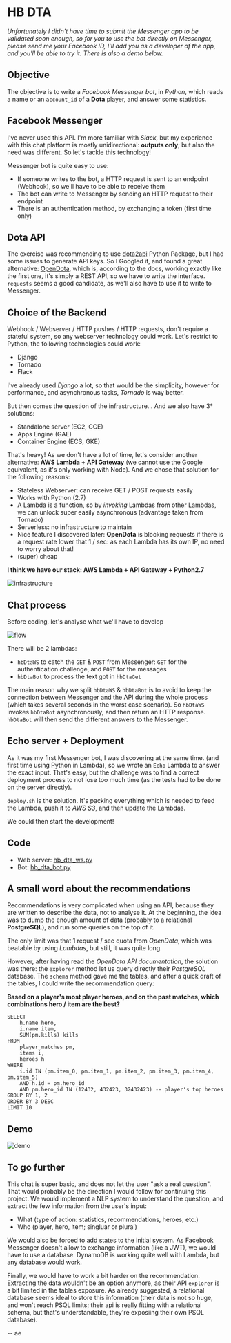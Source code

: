 # HB DTA

*Unfortunately I didn't have time to submit the Messenger app to be validated soon enough, so for you to use the bot directly on Messenger, please send me your Facebook ID, I'll add you as a developer of the app, and you'll be able to try it. There is also a demo below.*

## Objective

The objective is to write a *Facebook Messenger bot*, in *Python*, which reads a name or an `account_id` of a **Dota** player, and answer some statistics.

## Facebook Messenger

I've never used this API. I'm more familiar with *Slack*, but my experience with this chat platform is mostly unidirectional: **outputs only**; but also the need was different. So let's tackle this technology!

Messenger bot is quite easy to use:
- If someone writes to the bot, a HTTP request is sent to an endpoint (Webhook), so we'll have to be able to receive them
- The bot can write to Messenger by sending an HTTP request to their endpoint
- There is an authentication method, by exchanging a token (first time only)

## Dota API

The exercise was recommending to use [dota2api](http://dota2api.readthedocs.io/en/latest/index.html) Python Package, but I had some issues to generate API keys. So I Googled it, and found a great alternative: [OpenDota](https://docs.opendota.com/), which is, according to the docs, working exactly like the first one, it's simply a REST API, so we have to write the interface. `requests` seems a good candidate, as we'll also have to use it to write to Messenger.

## Choice of the Backend

Webhook / Webserver / HTTP pushes / HTTP requests, don't require a stateful system, so any webserver technology could work. Let's restrict to Python, the following technologies could work:

- Django
- Tornado
- Flack

I've already used *Django* a lot, so that would be the simplicity, however for performance, and asynchronous tasks, *Tornado* is way better.

But then comes the question of the infrastructure... And we also have 3* solutions:

- Standalone server (EC2, GCE)
- Apps Engine (GAE)
- Container Engine (ECS, GKE)

That's heavy! As we don't have a lot of time, let's consider another alternative: **AWS Lambda + API Gateway** (we cannot use the Google equivalent, as it's only working with Node). And we chose that solution for the following reasons:

- Stateless Webserver: can receive GET / POST requests easily
- Works with Python (2.7)
- A Lambda is a function, so by *invoking* Lambdas from other Lambdas, we can unlock super easily asynchronous (advantage taken from Tornado)
- Serverless: no infrastructure to maintain
- Nice feature I discovered later: **OpenDota** is blocking requests if there is a request rate lower that 1 / sec: as each Lambda has its own IP, no need to worry about that!
- (super) cheap

**I think we have our stack: AWS Lambda + API Gateway + Python2.7**

![infrastructure](https://www.dropbox.com/s/hty9db1vhmm1wm4/infrastructure.jpg?dl=1)

## Chat process

Before coding, let's analyse what we'll have to develop

![flow](https://www.dropbox.com/s/iypbrdn87o7jszj/Screenshot%202017-03-27%2015.20.37.png?dl=1)

There will be 2 lambdas:

- `hbDtaWS` to catch the `GET` & `POST` from Messenger: `GET` for the authentication challenge, and `POST` for the messages
- `hbDtaBot` to process the text got in `hbDtaGet`

The main reason why we split `hbDtaWS` & `hbDtaBot` is to avoid to keep the connection between Messenger and the API during the whole process (which takes several seconds in the worst case scenario). So 
`hbDtaWS` invokes `hbDtaBot` asynchronously, and then return an HTTP response. `hbDtaBot` will then send the different answers to the Messenger.

## Echo server + Deployment

As it was my first Messenger bot, I was discovering at the same time. (and first time using Python in Lambda), so we wrote an `Echo` Lambda to answer the exact input. That's easy, but the challenge was to find a correct deployment process to not lose too much time (as the tests had to be done on the server directly).

`deploy.sh` is the solution. It's packing everything which is needed to feed the Lambda, push it to *AWS S3*, and then update the Lambdas.

We could then start the development!

## Code

- Web server: [hb_dta_ws.py](https://github.com/aeud/hb-dta/blob/master/hb_dta_ws.py)
- Bot: [hb_dta_bot.py](https://github.com/aeud/hb-dta/blob/master/hb_dta_bot.py)

## A small word about the recommendations

Recommendations is very complicated when using an API, because they are written to describe the data, not to analyse it. At the beginning, the idea was to dump the enough amount of data (probably to a relational **PostgreSQL**), and run some queries on the top of it.

The only limit was that 1 request / sec quota from *OpenDota*, which was beatable by using *Lambdas*, but still, it was quite long.

However, after having read the *OpenDota API documentation*, the solution was there: the `explorer` method let us query directly their *PostgreSQL* database. The `schema` method gave me the tables, and after a quick draft of the tables, I could write the recommendation query:

**Based on a player's most player heroes, and on the past matches, which combinations hero / item are the best?**

```
SELECT
    h.name hero,
    i.name item,
    SUM(pm.kills) kills
FROM
    player_matches pm,
    items i,
    heroes h
WHERE
    i.id IN (pm.item_0, pm.item_1, pm.item_2, pm.item_3, pm.item_4, pm.item_5)
    AND h.id = pm.hero_id
    AND pm.hero_id IN (12432, 432423, 32432423) -- player's top heroes
GROUP BY 1, 2
ORDER BY 3 DESC
LIMIT 10
```

## Demo

![demo](https://www.dropbox.com/s/f5r5v6npgm73sm1/test-chat.gif?dl=1)

## To go further

This chat is super basic, and does not let the user "ask a real question". That would probably be the direction I would follow for continuing this project. We would implement a NLP system to understand the question, and extract the few information from the user's input:

- What (type of action: statistics, recommendations, heroes, etc.)
- Who (player, hero, item; singluar or plural)

We would also be forced to add states to the initial system. As Facebook Messenger doesn't allow to exchange information (like a JWT), we would have to use a database. DynamoDB is working quite well with Lambda, but any database would work.

Finally, we would have to work a bit harder on the recommendation. Extracting the data wouldn't be an option anymore, as their API `explorer` is a bit limited in the tables exposure. As already suggested, a relational database seems ideal to store this information (their data is not so huge, and won't reach PSQL limits; their api is really fitting with a relational schema, but that's understandable, they're exposiing their own PSQL database).

-- ae